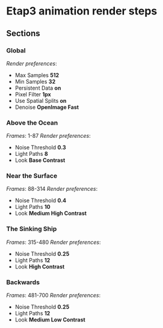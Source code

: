 # Etap3 animation render steps
## Sections
### Global
_Render preferences_:
- Max Samples **512**
- Min Samples **32**
- Persistent Data **on**
- Pixel Filter **1px**
- Use Spatial Splits **on**
- Denoise **OpenImage Fast**

### Above the Ocean
_Frames_: 1-87
_Render preferences_:
- Noise Threshold **0.3**
- Light Paths **8**
- Look **Base Contrast**

### Near the Surface
_Frames_: 88-314
_Render preferences_:
- Noise Threshold **0.4**
- Light Paths **10**
- Look **Medium High Contrast**

### The Sinking Ship
_Frames_: 315-480
_Render preferences_:
- Noise Threshold **0.25**
- Light Paths **12**
- Look **High Contrast**

### Backwards
_Frames_: 481-700
_Render preferences_:
- Noise Threshold **0.25**
- Light Paths **12**
- Look **Medium Low Contrast**
